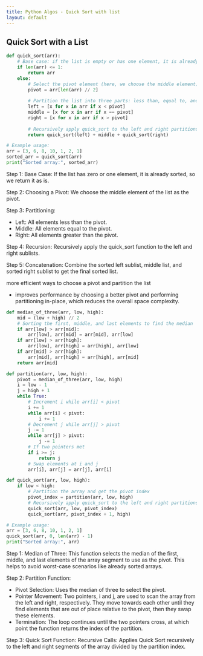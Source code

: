 ```yaml
---
title: Python Algos - Quick Sort with list
layout: default
---
```


## Quick Sort with a List

```python
def quick_sort(arr):
    # Base case: if the list is empty or has one element, it is already sorted
    if len(arr) <= 1:
        return arr
    else:
        # Select the pivot element (here, we choose the middle element)
        pivot = arr[len(arr) // 2]
        
        # Partition the list into three parts: less than, equal to, and greater than the pivot
        left = [x for x in arr if x < pivot]
        middle = [x for x in arr if x == pivot]
        right = [x for x in arr if x > pivot]
        
        # Recursively apply quick_sort to the left and right partitions, and concatenate the results
        return quick_sort(left) + middle + quick_sort(right)

# Example usage:
arr = [3, 6, 8, 10, 1, 2, 1]
sorted_arr = quick_sort(arr)
print("Sorted array:", sorted_arr)
```

Step 1: Base Case: If the list has zero or one element, it is already sorted, so we return it as is.

Step 2: Choosing a Pivot: We choose the middle element of the list as the pivot.

Step 3: Partitioning:
* Left: All elements less than the pivot.
* Middle: All elements equal to the pivot.
* Right: All elements greater than the pivot.

Step 4:  Recursion: Recursively apply the quick_sort function to the left and right sublists.

Step 5:  Concatenation: Combine the sorted left sublist, middle list, and sorted right sublist to get the final sorted list.

more efficient ways to choose a pivot and partition the list
*  improves performance by choosing a better pivot and performing partitioning in-place, which reduces the overall space complexity.

```python
def median_of_three(arr, low, high):
    mid = (low + high) // 2
    # Sorting the first, middle, and last elements to find the median
    if arr[low] > arr[mid]:
        arr[low], arr[mid] = arr[mid], arr[low]
    if arr[low] > arr[high]:
        arr[low], arr[high] = arr[high], arr[low]
    if arr[mid] > arr[high]:
        arr[mid], arr[high] = arr[high], arr[mid]
    return arr[mid]

def partition(arr, low, high):
    pivot = median_of_three(arr, low, high)
    i = low - 1
    j = high + 1
    while True:
        # Increment i while arr[i] < pivot
        i += 1
        while arr[i] < pivot:
            i += 1
        # Decrement j while arr[j] > pivot
        j -= 1
        while arr[j] > pivot:
            j -= 1
        # If two pointers met
        if i >= j:
            return j
        # Swap elements at i and j
        arr[i], arr[j] = arr[j], arr[i]

def quick_sort(arr, low, high):
    if low < high:
        # Partition the array and get the pivot index
        pivot_index = partition(arr, low, high)
        # Recursively apply quick_sort to the left and right partitions
        quick_sort(arr, low, pivot_index)
        quick_sort(arr, pivot_index + 1, high)

# Example usage:
arr = [3, 6, 8, 10, 1, 2, 1]
quick_sort(arr, 0, len(arr) - 1)
print("Sorted array:", arr)
```

Step 1: Median of Three: This function selects the median of the first, middle, and last elements of the array segment to use as the pivot. This helps to avoid worst-case scenarios like already sorted arrays.

Step 2: Partition Function:
* Pivot Selection: Uses the median of three to select the pivot.
* Pointer Movement: Two pointers, i and j, are used to scan the array from the left and right, respectively. They move towards each other until they find elements that are out of place relative to the pivot, then they swap these elements.
* Termination: The loop continues until the two pointers cross, at which point the function returns the index of the partition.

Step 3: Quick Sort Function:
Recursive Calls: Applies Quick Sort recursively to the left and right segments of the array divided by the partition index.
